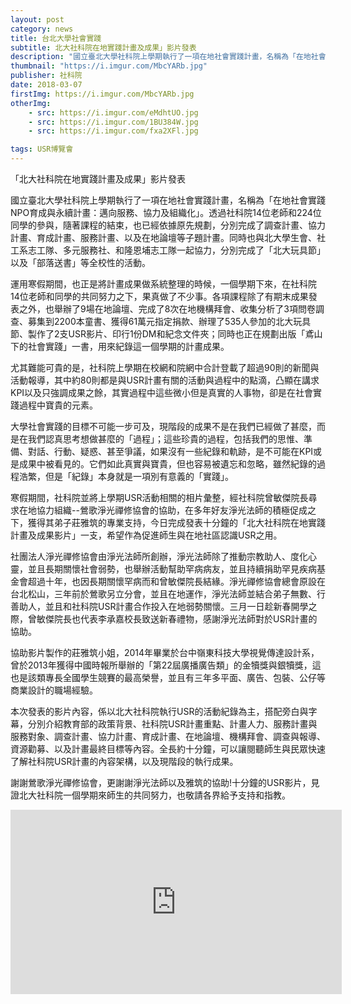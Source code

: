 ```yaml
---
layout: post
category: news
title: 台北大學社會實踐
subtitle: 北大社科院在地實踐計畫及成果」影片發表
description: "國立臺北大學社科院上學期執行了一項在地社會實踐計畫，名稱為「在地社會實踐NPO育成與永續計畫：邁向服務、協力及組織化」..."
thumbnail: "https://i.imgur.com/MbcYARb.jpg"
publisher: 社科院
date: 2018-03-07
firstImg: https://i.imgur.com/MbcYARb.jpg
otherImg:
    - src: https://i.imgur.com/eMdhtUO.jpg
    - src: https://i.imgur.com/1BU384W.jpg
    - src: https://i.imgur.com/fxa2XFl.jpg

tags: USR博覽會
---
```


「北大社科院在地實踐計畫及成果」影片發表

國立臺北大學社科院上學期執行了一項在地社會實踐計畫，名稱為「在地社會實踐NPO育成與永續計畫：邁向服務、協力及組織化」。透過社科院14位老師和224位同學的參與，隨著課程的結束，也已經依據原先規劃，分別完成了調查計畫、協力計畫、育成計畫、服務計畫、以及在地論壇等子題計畫。同時也與北大學生會、社工系志工隊、多元服務社、和隆恩埔志工隊一起協力，分別完成了「北大玩具節」以及「部落送書」等全校性的活動。

運用寒假期間，也正是將計畫成果做系統整理的時候，一個學期下來，在社科院14位老師和同學的共同努力之下，果真做了不少事。各項課程除了有期末成果發表之外，也舉辦了9場在地論壇、完成了8次在地機構拜會、收集分析了3項問卷調查、募集到2200本童書、獲得61萬元指定捐款、辦理了535人參加的北大玩具節、製作了2支USR影片、印行1份DM和紀念文件夾；同時也正在規劃出版「鳶山下的社會實踐」一書，用來紀錄這一個學期的計畫成果。

尤其難能可貴的是，社科院上學期在校網和院網中合計登載了超過90則的新聞與活動報導，其中約80則都是與USR計畫有關的活動與過程中的點滴，凸顯在講求KPI以及只強調成果之餘，其實過程中這些微小但是真實的人事物，卻是在社會實踐過程中寶貴的元素。

大學社會實踐的目標不可能一步可及，現階段的成果不是在我們已經做了甚麼，而是在我們認真思考想做甚麼的「過程」；這些珍貴的過程，包括我們的思惟、準備、對話、行動、疑惑、甚至爭議，如果沒有一些紀錄和軌跡，是不可能在KPI或是成果中被看見的。它們如此真實與寶貴，但也容易被遺忘和忽略，雖然紀錄的過程浩繁，但是「紀錄」本身就是一項別有意義的「實踐」。

寒假期間，社科院並將上學期USR活動相關的相片彙整，經社科院曾敏傑院長尋求在地協力組織--鶯歌淨光禪修協會的協助，在多年好友淨光法師的積極促成之下，獲得其弟子莊雅筑的專業支持，今日完成發表十分鐘的「北大社科院在地實踐計畫及成果影片」一支，希望作為促進師生與在地社區認識USR之用。

社團法人淨光禪修協會由淨光法師所創辦，淨光法師除了推動宗教助人、度化心靈，並且長期關懷社會弱勢，也舉辦活動幫助罕病病友，並且持續捐助罕見疾病基金會超過十年，也因長期關懷罕病而和曾敏傑院長結緣。淨光禪修協會總會原設在台北松山，三年前於鶯歌另立分會，並且在地運作，淨光法師並結合弟子無數、行善助人，並且和社科院USR計畫合作投入在地弱勢關懷。三月一日趁新春開學之際，曾敏傑院長也代表李承嘉校長致送新春禮物，感謝淨光法師對於USR計畫的協助。

協助影片製作的莊雅筑小姐，2014年畢業於台中嶺東科技大學視覺傳達設計系，曾於2013年獲得中國時報所舉辦的「第22屆廣播廣告類」的金犢獎與銀犢獎，這也是該類專長全國學生競賽的最高榮譽，並且有三年多平面、廣告、包裝、公仔等商業設計的職場經驗。

本次發表的影片內容，係以北大社科院執行USR的活動紀錄為主，搭配旁白與字幕，分別介紹教育部的政策背景、社科院USR計畫重點、計畫人力、服務計畫與服務對象、調查計畫、協力計畫、育成計畫、在地論壇、機構拜會、調查與報導、資源勸募、以及計畫最終目標等內容。全長約十分鐘，可以讓閱聽師生與民眾快速了解社科院USR計畫的內容架構，以及現階段的執行成果。

謝謝鶯歌淨光禪修協會，更謝謝淨光法師以及雅筑的協助!十分鐘的USR影片，見證北大社科院一個學期來師生的共同努力，也敬請各界給予支持和指教。
<iframe width="530" height="295" src="https://www.youtube.com/embed/RQVZgXZKKzA" frameborder="0" allow="autoplay; encrypted-media" allowfullscreen></iframe>